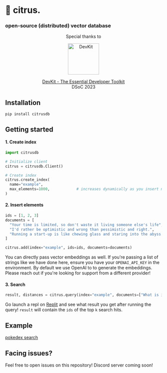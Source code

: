 # 🍋 citrus.
### open-source (distributed) vector database

<p align="center">
  Special thanks to
</p>
<p align="center">
  <img align="center" src="https://www.getdevkit.com/logo.png" width=100 height=100 alt="DevKit" />
</p>
<p align="center">
  <a href="https://www.getdevkit.com">DevKit - The Essential Developer Toolkit</a><br />
  DSoC 2023
</p>


## Installation

```
pip install citrusdb
```

## Getting started

#### 1. Create index
```py
import citrusdb

# Initialize client
citrus = citrusdb.Client()

# Create index
citrus.create_index(
  name="example",
  max_elements=1000,            # increases dynamically as you insert more vectors
)
```

#### 2. Insert elements
```py
ids = [1, 2, 3]
documents = [
  "Your time is limited, so don't waste it living someone else's life",
  "I'd rather be optimistic and wrong than pessimistic and right.",
  "Running a start-up is like chewing glass and staring into the abyss."
]

citrus.add(index="example", ids=ids, documents=documents)
```
You can directly pass vector embeddings as well. If you're passing a list of strings like we have done here, ensure you have your `OPENAI_API_KEY` in the environment. By default we use OpenAI to to generate the embeddings. Please reach out if you're looking for support from a different provider!

#### 3. Search
```py
result, distances = citrus.query(index="example", documents=["What is it like to launch a startup"], k=1)
```
Go launch a repl on [Replit](https://replit.com) and see what result you get after running the query! `result` will contain the `ids` of the top `k` search hits.

## Example
[pokedex search](https://replit.com/@debabratajr/pokedex-search)

## Facing issues?
Feel free to open issues on this repository! Discord server coming soon!
